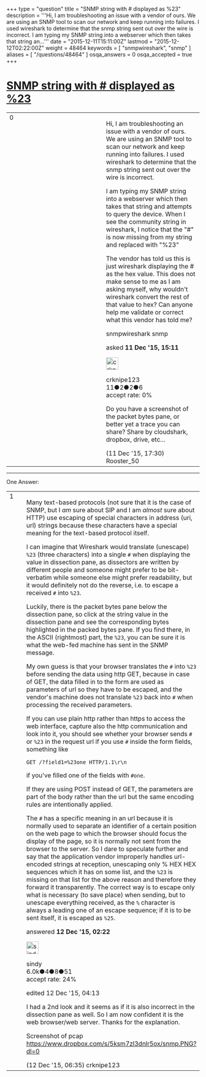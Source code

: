 +++
type = "question"
title = "SNMP string with # displayed as %23"
description = '''Hi,  I am troubleshooting an issue with a vendor of ours. We are using an SNMP tool to scan our network and keep running into failures. I used wireshark to determine that the snmp string sent out over the wire is incorrect.  I am typing my SNMP string into a webserver which then takes that string an...'''
date = "2015-12-11T15:11:00Z"
lastmod = "2015-12-12T02:22:00Z"
weight = 48464
keywords = [ "snmpwireshark", "snmp" ]
aliases = [ "/questions/48464" ]
osqa_answers = 0
osqa_accepted = true
+++

<div class="headNormal">

# [SNMP string with \# displayed as %23](/questions/48464/snmp-string-with-displayed-as-23)

</div>

<div id="main-body">

<div id="askform">

<table id="question-table" style="width:100%;"><colgroup><col style="width: 50%" /><col style="width: 50%" /></colgroup><tbody><tr class="odd"><td style="width: 30px; vertical-align: top"><div class="vote-buttons"><div id="post-48464-score" class="post-score" title="current number of votes">0</div><div id="favorite-count" class="favorite-count"></div></div></td><td><div id="item-right"><div class="question-body"><p>Hi, I am troubleshooting an issue with a vendor of ours. We are using an SNMP tool to scan our network and keep running into failures. I used wireshark to determine that the snmp string sent out over the wire is incorrect.</p><p>I am typing my SNMP string into a webserver which then takes that string and attempts to query the device. When I see the community string in wireshark, I notice that the "#" is now missing from my string and replaced with "%23"</p><p>The vendor has told us this is just wireshark displaying the # as the hex value. This does not make sense to me as I am asking myself, why wouldn't wireshark convert the rest of that value to hex? Can anyone help me validate or correct what this vendor has told me?</p></div><div id="question-tags" class="tags-container tags">snmpwireshark snmp</div><div id="question-controls" class="post-controls"></div><div class="post-update-info-container"><div class="post-update-info post-update-info-user"><p>asked <strong>11 Dec '15, 15:11</strong></p><img src="https://secure.gravatar.com/avatar/238d0902a59854cdc5e2bf4c42377512?s=32&amp;d=identicon&amp;r=g" class="gravatar" width="32" height="32" alt="crknipe123&#39;s gravatar image" /><p>crknipe123<br />
<span class="score" title="11 reputation points">11</span><span title="2 badges"><span class="badge1">●</span><span class="badgecount">2</span></span><span title="2 badges"><span class="silver">●</span><span class="badgecount">2</span></span><span title="6 badges"><span class="bronze">●</span><span class="badgecount">6</span></span><br />
<span class="accept_rate" title="Rate of the user&#39;s accepted answers">accept rate:</span> <span title="crknipe123 has no accepted answers">0%</span></p></div></div><div id="comments-container-48464" class="comments-container"><span id="48466"></span><div id="comment-48466" class="comment"><div id="post-48466-score" class="comment-score"></div><div class="comment-text"><p>Do you have a screenshot of the packet bytes pane, or better yet a trace you can share? Share by cloudshark, dropbox, drive, etc...</p></div><div id="comment-48466-info" class="comment-info"><span class="comment-age">(11 Dec '15, 17:30)</span> Rooster_50</div></div></div><div id="comment-tools-48464" class="comment-tools"></div><div class="clear"></div><div id="comment-48464-form-container" class="comment-form-container"></div><div class="clear"></div></div></td></tr></tbody></table>

------------------------------------------------------------------------

<div class="tabBar">

<span id="sort-top"></span>

<div class="headQuestions">

One Answer:

</div>

</div>

<span id="48467"></span>

<div id="answer-container-48467" class="answer accepted-answer">

<table style="width:100%;"><colgroup><col style="width: 50%" /><col style="width: 50%" /></colgroup><tbody><tr class="odd"><td style="width: 30px; vertical-align: top"><div class="vote-buttons"><div id="post-48467-score" class="post-score" title="current number of votes">1</div></div></td><td><div class="item-right"><div class="answer-body"><p>Many text-based protocols (not sure that it is the case of SNMP, but I <em>am</em> sure about SIP and I am <em>almost</em> sure about HTTP) use escaping of special characters in address (uri, url) strings because these characters have a special meaning for the text-based protocol itself.</p><p>I can imagine that Wireshark would translate (unescape) <code>%23</code> (three characters) into a single <code>#</code> when displaying the value in dissection pane, as dissectors are written by different people and someone might prefer to be bit-verbatim while someone else might prefer readability, but it would definitely not do the reverse, i.e. to escape a received <code>#</code> into <code>%23</code>.</p><p>Luckily, there is the packet bytes pane below the dissection pane, so click at the string value in the dissection pane and see the corresponding bytes highlighted in the packed bytes pane. If you find there, in the ASCII (rightmost) part, the <code>%23</code>, you can be sure it is what the web-fed machine has sent in the SNMP message.</p><p>My own guess is that your browser translates the <code>#</code> into <code>%23</code> before sending the data using http GET, because in case of GET, the data filled in to the form are used as parameters of url so they have to be escaped, and the vendor's machine does not translate <code>%23</code> back into <code>#</code> when processing the received parameters.</p><p>If you can use plain http rather than https to access the web interface, capture also the http communication and look into it, you should see whether your browser sends <code>#</code> or <code>%23</code> in the request url if you use <code>#</code> inside the form fields, something like</p><p><code>GET /?field1=%23one HTTP/1.1\r\n</code></p><p>if you've filled one of the fields with <code>#one</code>.</p><p>If they are using POST instead of GET, the parameters are part of the body rather than the url but the same encoding rules are intentionally applied.</p><p>The <code>#</code> has a specific meaning in an url because it is normally used to separate an identifier of a certain position on the web page to which the browser should focus the display of the page, so it is normally not sent from the browser to the server. So I dare to speculate further and say that the application vendor improperly handles url-encoded strings at reception, unescaping only % HEX HEX sequences which it has on some list, and the <code>%23</code> is missing on that list for the above reason and therefore they forward it transparently. The correct way is to escape only what is necessary (to save place) when sending, but to unescape everything received, as the <code>%</code> character is always a leading one of an escape sequence; if it is to be sent itself, it is escaped as <code>%25</code>.</p></div><div class="answer-controls post-controls"></div><div class="post-update-info-container"><div class="post-update-info post-update-info-user"><p>answered <strong>12 Dec '15, 02:22</strong></p><img src="https://secure.gravatar.com/avatar/00fc6e2633725bd871ff636f0175eabc?s=32&amp;d=identicon&amp;r=g" class="gravatar" width="32" height="32" alt="sindy&#39;s gravatar image" /><p>sindy<br />
<span class="score" title="6049 reputation points"><span>6.0k</span></span><span title="4 badges"><span class="badge1">●</span><span class="badgecount">4</span></span><span title="8 badges"><span class="silver">●</span><span class="badgecount">8</span></span><span title="51 badges"><span class="bronze">●</span><span class="badgecount">51</span></span><br />
<span class="accept_rate" title="Rate of the user&#39;s accepted answers">accept rate:</span> <span title="sindy has 110 accepted answers">24%</span></p></div><div class="post-update-info post-update-info-edited"><p>edited 12 Dec '15, 04:13</p></div></div><div id="comments-container-48467" class="comments-container"><span id="48474"></span><div id="comment-48474" class="comment"><div id="post-48474-score" class="comment-score"></div><div class="comment-text"><p>I had a 2nd look and it seems as if it is also incorrect in the dissection pane as well. So I am now confident it is the web browser/web server. Thanks for the explanation.</p><p>Screenshot of pcap <a href="https://www.dropbox.com/s/5ksm7zl3dnlr5ox/snmp.PNG?dl=0">https://www.dropbox.com/s/5ksm7zl3dnlr5ox/snmp.PNG?dl=0</a></p></div><div id="comment-48474-info" class="comment-info"><span class="comment-age">(12 Dec '15, 06:35)</span> crknipe123</div></div></div><div id="comment-tools-48467" class="comment-tools"></div><div class="clear"></div><div id="comment-48467-form-container" class="comment-form-container"></div><div class="clear"></div></div></td></tr></tbody></table>

</div>

<div class="paginator-container-left">

</div>

</div>

</div>

